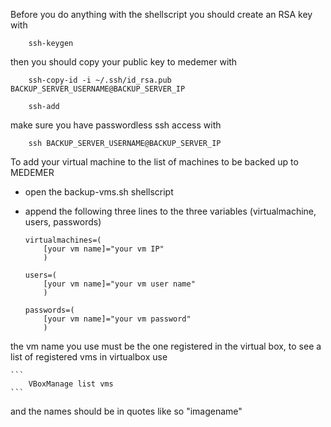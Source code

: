 Before you do anything with the shellscript you should create an RSA key with 

```
	ssh-keygen
```

then you should copy your public key to medemer with 

```
	ssh-copy-id -i ~/.ssh/id_rsa.pub BACKUP_SERVER_USERNAME@BACKUP_SERVER_IP

	ssh-add
```

make sure you have passwordless ssh access with 

```
	ssh BACKUP_SERVER_USERNAME@BACKUP_SERVER_IP
```



To add your virtual machine to the list of machines to be backed up to MEDEMER 

- open the backup-vms.sh shellscript
- append the following three lines to the three variables (virtualmachine, users, passwords)

	```
	virtualmachines=(
		[your vm name]="your vm IP"
		)

	users=(
		[your vm name]="your vm user name"
		)

	passwords=(
		[your vm name]="your vm password"
		)
	```

the vm name you use must be the one registered in the virtual box, to see a list of registered
vms in virtualbox use

	```
		VBoxManage list vms
	```
and the names should be in quotes like so "imagename"

		
